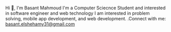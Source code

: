  Hi 👋, I'm Basant Mahmoud
 I'm a Computer Sciecnce Student and interested in software engineer and web technology 
I am interested in problem solving, mobile app development, and web development.
.Connect with me:
  basant.elshehamy31@gmail.com
